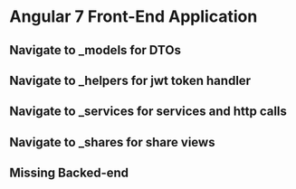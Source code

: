 # Angular 7 Front-End Application
## Navigate to _models for DTOs
## Navigate to _helpers for jwt token handler 
## Navigate to _services for services and http calls
## Navigate to _shares for share views
## Missing Backed-end


